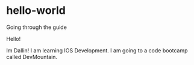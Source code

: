 # hello-world
Going through the guide

Hello!

Im Dallin!  I am learning IOS Development.  I am going to a code bootcamp called DevMountain.
